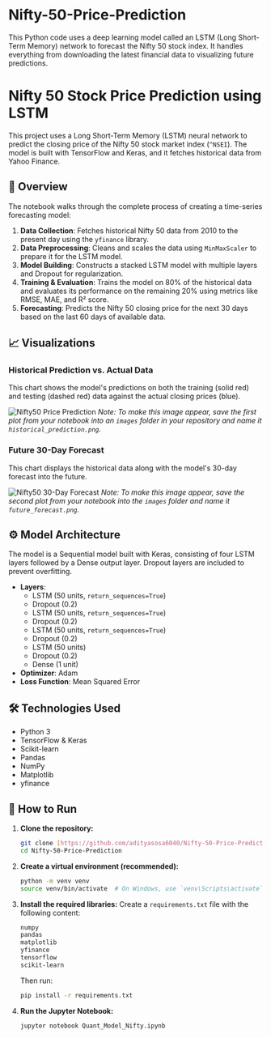 # Nifty-50-Price-Prediction
This Python code uses a deep learning model called an LSTM (Long Short-Term Memory) network to forecast the Nifty 50 stock index. It handles everything from downloading the latest financial data to visualizing future predictions.

# Nifty 50 Stock Price Prediction using LSTM

This project uses a Long Short-Term Memory (LSTM) neural network to predict the closing price of the Nifty 50 stock market index (`^NSEI`). The model is built with TensorFlow and Keras, and it fetches historical data from Yahoo Finance.

## 📜 Overview

The notebook walks through the complete process of creating a time-series forecasting model:
1.  **Data Collection**: Fetches historical Nifty 50 data from 2010 to the present day using the `yfinance` library.
2.  **Data Preprocessing**: Cleans and scales the data using `MinMaxScaler` to prepare it for the LSTM model.
3.  **Model Building**: Constructs a stacked LSTM model with multiple layers and Dropout for regularization.
4.  **Training & Evaluation**: Trains the model on 80% of the historical data and evaluates its performance on the remaining 20% using metrics like RMSE, MAE, and R² score.
5.  **Forecasting**: Predicts the Nifty 50 closing price for the next 30 days based on the last 60 days of available data.

## 📈 Visualizations

### Historical Prediction vs. Actual Data
This chart shows the model's predictions on both the training (solid red) and testing (dashed red) data against the actual closing prices (blue).

![Nifty50 Price Prediction](<img width="1178" height="547" alt="Quant Model Nifty" src="https://github.com/user-attachments/assets/541c7313-fd11-4f4d-8af9-3a02d58c0a13" />
)
*Note: To make this image appear, save the first plot from your notebook into an `images` folder in your repository and name it `historical_prediction.png`.*

### Future 30-Day Forecast
This chart displays the historical data along with the model's 30-day forecast into the future.

![Nifty50 30-Day Forecast](<img width="1178" height="547" alt="Quant Model Prediction" src="https://github.com/user-attachments/assets/e0571113-5b6c-43bc-8ea0-ea770742740f" />
)
*Note: To make this image appear, save the second plot from your notebook into the `images` folder and name it `future_forecast.png`.*

## ⚙️ Model Architecture

The model is a Sequential model built with Keras, consisting of four LSTM layers followed by a Dense output layer. Dropout layers are included to prevent overfitting.

-   **Layers**:
    -   LSTM (50 units, `return_sequences=True`)
    -   Dropout (0.2)
    -   LSTM (50 units, `return_sequences=True`)
    -   Dropout (0.2)
    -   LSTM (50 units, `return_sequences=True`)
    -   Dropout (0.2)
    -   LSTM (50 units)
    -   Dropout (0.2)
    -   Dense (1 unit)
-   **Optimizer**: Adam
-   **Loss Function**: Mean Squared Error

## 🛠️ Technologies Used

-   Python 3
-   TensorFlow & Keras
-   Scikit-learn
-   Pandas
-   NumPy
-   Matplotlib
-   yfinance

## 🚀 How to Run

1.  **Clone the repository:**
    ```bash
    git clone [https://github.com/adityasosa6040/Nifty-50-Price-Prediction.git](https://github.com/adityasosa6040/Nifty-50-Price-Prediction.git)
    cd Nifty-50-Price-Prediction
    ```

2.  **Create a virtual environment (recommended):**
    ```bash
    python -m venv venv
    source venv/bin/activate  # On Windows, use `venv\Scripts\activate`
    ```

3.  **Install the required libraries:**
    Create a `requirements.txt` file with the following content:
    ```txt
    numpy
    pandas
    matplotlib
    yfinance
    tensorflow
    scikit-learn
    ```
    Then run:
    ```bash
    pip install -r requirements.txt
    ```

4.  **Run the Jupyter Notebook:**
    ```bash
    jupyter notebook Quant_Model_Nifty.ipynb
    ```
